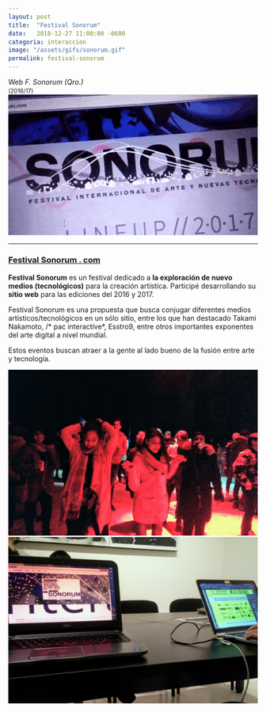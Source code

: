 ```yaml
---
layout: post
title:  "Festival Sonorum"
date:   2018-12-27 11:00:00 -0600
categoria: interaccion
image: "/assets/gifs/sonorum.gif"
permalink: festival-sonorum
---
```

<div class="pb-3">
<div class="display-4 fuente-josefin font-weight-bold color-post-titulo">Web <i>F. Sonorum (Qro.)</i></div> <small class="text-dark">(2016/17)</small>
</div>

<div class="pb-4">
<img class="img-fluid" src="/assets/posts/sonorum/festivalsonorum-img1.gif">
</div>

<hr>

<div class="pt-1 fuente-opensans color-lectura posts" markdown="1">

<h3> <a href="https://festivalsonorum.github.io/pagina-web-sonorum/" target="_blank">Festival Sonorum . com</a> </h3>

**<span class="h3">F</span>estival Sonorum** es un festival dedicado a **la exploración de nuevo medios (tecnológicos)** para la creación artística. Participé desarrollando su **sitio web** para las ediciones del 2016 y 2017.


Festival Sonorum es una propuesta que busca conjugar diferentes medios artisticos/tecnológicos en un sólo sitio, entre los que han destacado Takami Nakamoto, /* pac interactive*, Esstro9, entre otros importantes exponentes del arte digital a nivel mundial.

Estos eventos buscan atraer a la gente al lado bueno de la fusión entre arte y tecnología.

<img class="img-fluid pb-4" src="/assets/posts/sonorum/sonorum1.jpg">
<img class="img-fluid pb-4" src="/assets/posts/sonorum/sonorum2.jpg">

</div>
